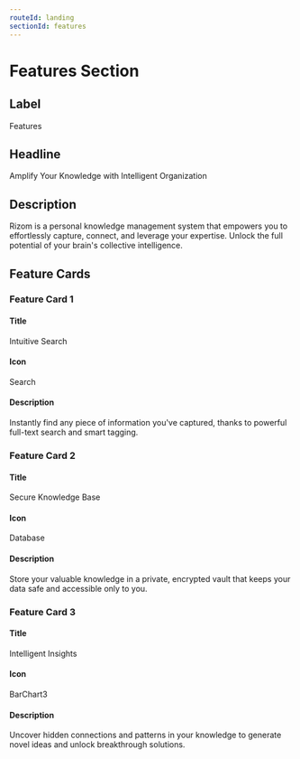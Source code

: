 ```yaml
---
routeId: landing
sectionId: features
---
```

# Features Section

## Label

Features

## Headline

Amplify Your Knowledge with Intelligent Organization

## Description

Rizom is a personal knowledge management system that empowers you to effortlessly capture, connect, and leverage your expertise. Unlock the full potential of your brain's collective intelligence.

## Feature Cards

### Feature Card 1

#### Title

Intuitive Search

#### Icon

Search

#### Description

Instantly find any piece of information you've captured, thanks to powerful full-text search and smart tagging.

### Feature Card 2

#### Title

Secure Knowledge Base

#### Icon

Database

#### Description

Store your valuable knowledge in a private, encrypted vault that keeps your data safe and accessible only to you.

### Feature Card 3

#### Title

Intelligent Insights

#### Icon

BarChart3

#### Description

Uncover hidden connections and patterns in your knowledge to generate novel ideas and unlock breakthrough solutions.
